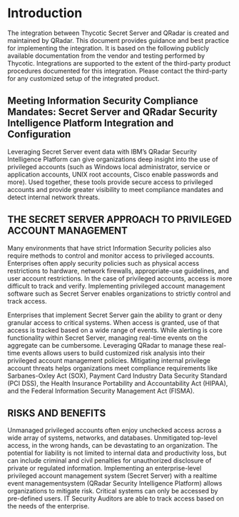[title]: # (QRadar DSM)
[tags]: # (introduction)
[priority]: # (200)
# Introduction

The integration between Thycotic Secret Server and QRadar is created and maintained by QRadar. This document provides guidance and best practice for implementing the integration. It is based on the following publicly available documentation from the vendor and testing performed by Thycotic. Integrations are supported to the extent of the third-party product procedures documented for this integration. Please contact the third-party for any customized setup of the integrated product.

## Meeting Information Security Compliance Mandates: Secret Server and QRadar Security Intelligence Platform Integration and Configuration

Leveraging Secret Server event data with IBM’s QRadar Security Intelligence Platform can give organizations deep insight into the use of privileged accounts (such as Windows local administrator, service or application accounts, UNIX root accounts, Cisco enable passwords and more). Used together, these tools provide secure access to privileged accounts and provide greater visibility to meet compliance mandates and detect internal network threats.

## THE SECRET SERVER APPROACH TO PRIVILEGED ACCOUNT MANAGEMENT

Many environments that have strict Information Security policies also require methods to control and monitor access to privileged accounts. Enterprises often apply security policies such as physical access restrictions to hardware, network firewalls, appropriate-use guidelines, and user account restrictions. In the case of privileged accounts, access is more difficult to track and verify. Implementing privileged account management software such as Secret Server enables organizations to strictly control and track access.

Enterprises that implement Secret Server gain the ability to grant or deny granular access to critical systems. When access is granted, use of that access is tracked based on a wide range of events. While alerting is core functionality within Secret Server, managing real-time events on the aggregate can be cumbersome. Leveraging QRadar to manage these real-time events allows users to build customized risk analysis into their privileged account management policies. Mitigating internal privilege account threats helps organizations meet compliance requirements like Sarbanes-Oxley Act (SOX), Payment Card Industry Data Security Standard (PCI DSS), the Health Insurance Portability and Accountability Act (HIPAA), and the Federal Information Security Management Act (FISMA).

## RISKS AND BENEFITS

Unmanaged privileged accounts often enjoy unchecked access across a wide array of systems, networks, and databases. Unmitigated top-level access, in the wrong hands, can be devastating to an organization. The potential for liability is not limited to internal data and productivity loss, but can include criminal and civil penalties for unauthorized disclosure of private or regulated information. Implementing an enterprise-level privileged account management system (Secret Server) with a realtime event managementsystem (QRadar Security Intelligence Platform) allows organizations to mitigate risk. Critical systems can only be accessed by pre-defined users. IT Security Auditors are able to track access based on the needs of the enterprise.
